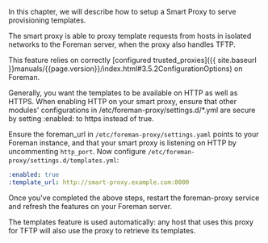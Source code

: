 In this chapter, we will describe how to setup a Smart Proxy to serve
provisioning templates.

The smart proxy is able to proxy template requests from hosts in isolated
networks to the Foreman server, when the proxy also handles TFTP.

This feature relies on correctly [configured trusted_proxies]({{ site.baseurl }}manuals/{{page.version}}/index.html#3.5.2ConfigurationOptions) on Foreman.

<div class="alert alert-info">Generally, you want the templates to be available on HTTP as well as HTTPS.  When enabling HTTP on your smart proxy, ensure that other modules' configurations in /etc/foreman-proxy/settings.d/*.yml are secure by setting :enabled: to https instead of true.</div>

Ensure the foreman_url in `/etc/foreman-proxy/settings.yaml` points to your Foreman instance, and that your smart proxy is listening on HTTP by uncommenting `http_port`. Now
configure `/etc/foreman-proxy/settings.d/templates.yml`:

```yaml
:enabled: true
:template_url: http://smart-proxy.example.com:8000
```

Once you've completed the above steps, restart the foreman-proxy service and refresh the features on your Foreman server.

The templates feature is used automatically: any host that uses this proxy for TFTP will also use the proxy to retrieve its templates.
